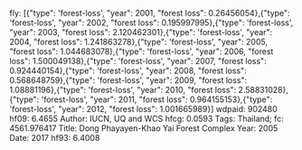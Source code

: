 fly: [{"type": 'forest-loss', "year": 2001, "forest loss": 0.26456054},{"type": 'forest-loss', "year": 2002, "forest loss": 0.195997995},{"type": 'forest-loss', "year": 2003, "forest loss": 2.120462301},{"type": 'forest-loss', "year": 2004, "forest loss": 1.241863278},{"type": 'forest-loss', "year": 2005, "forest loss": 1.044683078},{"type": 'forest-loss', "year": 2006, "forest loss": 1.500049138},{"type": 'forest-loss', "year": 2007, "forest loss": 0.924440154},{"type": 'forest-loss', "year": 2008, "forest loss": 0.568648759},{"type": 'forest-loss', "year": 2009, "forest loss": 1.08881196},{"type": 'forest-loss', "year": 2010, "forest loss": 2.58831028},{"type": 'forest-loss', "year": 2011, "forest loss": 0.964155153},{"type": 'forest-loss', "year": 2012, "forest loss": 1.001665989}]
wdpaid: 902480
hf09: 6.4655
Author: IUCN, UQ and WCS
hfcg: 0.0593
Tags: Thailand;
fc: 4561.976417
Title: Dong Phayayen-Khao Yai Forest Complex
Year: 2005
Date: 2017
hf93: 6.4008
